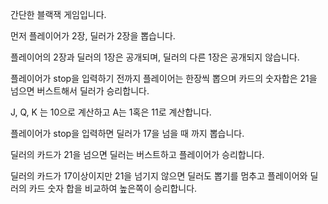간단한 블랙잭 게임입니다.


먼저 플레이어가 2장, 딜러가 2장을 뽑습니다.

플레이어의 2장과 딜러의 1장은 공개되며, 딜러의 다른 1장은 공개되지 않습니다.

플레이어가 stop을 입력하기 전까지 플레이어는 한장씩 뽑으며 카드의 숫자합은 21을 넘으면 버스트해서 딜러가 승리합니다.

J, Q, K 는 10으로 계산하고 A는 1혹은 11로 계산합니다.

플레이어가 stop을 입력하면 딜러가 17을 넘을 때 까지 뽑습니다.

딜러의 카드가 21을 넘으면 딜러는 버스트하고 플레이어가 승리합니다.

딜러의 카드가 17이상이지만 21을 넘기지 않으면 딜러도 뽑기를 멈추고 플레이어와 딜러의 카드 숫자 합을 비교하여 높은쪽이 승리합니다.